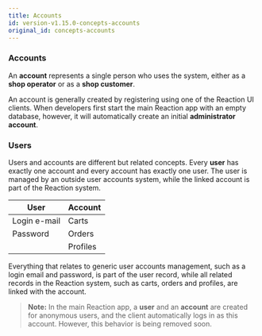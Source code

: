 ```yaml
---
title: Accounts
id: version-v1.15.0-concepts-accounts
original_id: concepts-accounts
---
```


### Accounts

An **account** represents a single person who uses the system, either as a **shop operator** or as a **shop customer**.

An account is generally created by registering using one of the Reaction UI clients. When developers first start the main Reaction app with an empty database, however, it will automatically create an initial **administrator account**.

### Users

Users and accounts are different but related concepts. Every **user** has exactly one account and every account has exactly one user. The user is managed by an outside user accounts system, while the linked account is part of the Reaction system.

| User         | Account  |
| ------------ | -------- |
| Login e-mail | Carts    |
| Password     | Orders   |
|              | Profiles |

Everything that relates to generic user accounts management, such as a login email and password, is part of the user record, while all related records in the Reaction system, such as carts, orders and profiles, are linked with the account.

> **Note:** In the main Reaction app, a **user** and an **account** are created for anonymous users, and the client automatically logs in as this account. However, this behavior is being removed soon.
